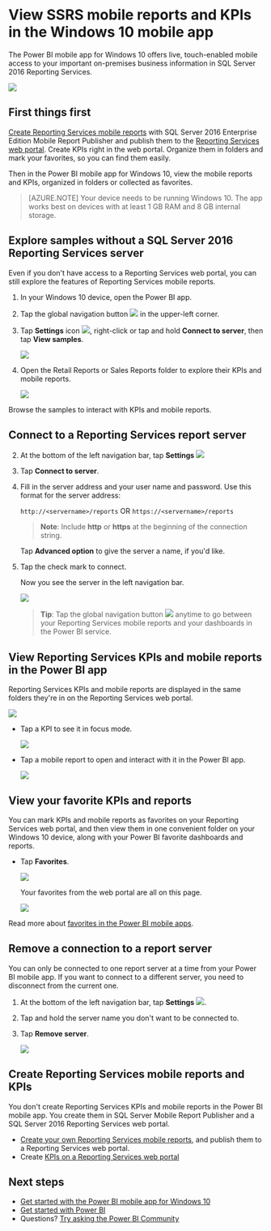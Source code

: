<properties 
   pageTitle="View SSRS mobile reports and KPIs in the Windows 10 mobile app"
   description="The Power BI mobile app for Windows 10 offers live, touch-enabled mobile access to your important on-premises business information."
   services="powerbi" 
   documentationCenter="" 
   authors="maggiesMSFT" 
   manager="erikre" 
   backup=""
   editor=""
   tags=""
   qualityFocus="no"
   qualityDate=""/>
 
<tags
   ms.service="powerbi"
   ms.devlang="NA"
   ms.topic="article"
   ms.tgt_pltfrm="NA"
   ms.workload="powerbi"
   ms.date="06/09/2017"
   ms.author="maggies"/>

# View SSRS mobile reports and KPIs in the Windows 10 mobile app

The Power BI mobile app for Windows 10 offers live, touch-enabled mobile access to your important on-premises business information in SQL Server 2016 Reporting Services. 

![](media/powerbi-mobile-win10-kpis-mobile-reports/power-bi-ssrs-mobile-report.png)

## First things first

[Create Reporting Services mobile reports](https://msdn.microsoft.com/library/mt652547.aspx) with SQL Server 2016 Enterprise Edition Mobile Report Publisher and publish them to the [Reporting Services web portal](https://msdn.microsoft.com/library/mt637133.aspx). Create KPIs right in the web portal. Organize them in folders and mark your favorites, so you can find them easily. 

Then in the Power BI mobile app for Windows 10, view the mobile reports and KPIs, organized in folders or collected as favorites. 

> [AZURE.NOTE] Your device needs to be running Windows 10. The app works best on devices with at least 1 GB RAM and 8 GB internal storage.

## Explore samples without a SQL Server 2016 Reporting Services server

Even if you don't have access to a Reporting Services web portal, you can still explore the features of Reporting Services mobile reports.

1. In your Windows 10 device, open the Power BI app.
  
1. Tap the global navigation button ![](media/powerbi-mobile-win10-kpis-mobile-reports/powerbi_windows10_options_icon.png) in the upper-left corner.

2.  Tap **Settings** icon ![](media/powerbi-mobile-win10-kpis-mobile-reports/power-bi-settings-icon.png), right-click or tap and hold **Connect to server**, then tap **View samples**.

    ![](media/powerbi-mobile-win10-kpis-mobile-reports/power-bi-win10-connect-ssrs-samples.png)

3.  Open the Retail Reports or Sales Reports folder to explore their KPIs and mobile reports.

    ![](media/powerbi-mobile-win10-kpis-mobile-reports/power-bi-win10-ssrs-sample-kpis.png)

Browse the samples to interact with KPIs and mobile reports.

## Connect to a Reporting Services report server

2.  At the bottom of the left navigation bar, tap **Settings** ![](media/powerbi-mobile-win10-kpis-mobile-reports/power-bi-settings-icon.png)

3.  Tap **Connect to server**.

4. Fill in the server address and your user name and password. Use this format for the server address:

     `http://<servername>/reports`
     OR
     `https://<servername>/reports`
     
     >**Note**: Include **http** or **https** at the beginning of the connection string.

    Tap **Advanced option** to give the server a name, if you'd like.

5.  Tap the check mark to connect. 

    Now you see the server in the left navigation bar.

    ![](media/powerbi-mobile-win10-kpis-mobile-reports/power-bi-ssrs-mobile-report-server.png)

    >**Tip**: Tap the global navigation button ![](media/powerbi-mobile-win10-kpis-mobile-reports/powerbi_windows10_options_icon.png) anytime to go between your Reporting Services mobile reports and your dashboards in the Power BI service. 

## View Reporting Services KPIs and mobile reports in the Power BI app

Reporting Services KPIs and mobile reports are displayed in the same folders they're in on the Reporting Services web portal.

![](media/powerbi-mobile-win10-kpis-mobile-reports/power-bi-ssrs-mobile-report-folders.png)

- Tap a KPI to see it in focus mode.

    ![](media/powerbi-mobile-win10-kpis-mobile-reports/power-bi-ssrs-mobile-report-kpis.png)

- Tap a mobile report to open and interact with it in the Power BI app.

    ![](media/powerbi-mobile-win10-kpis-mobile-reports/power-bi-ssrs-mobile-report.png)

## View your favorite KPIs and reports

You can mark KPIs and mobile reports as favorites on your Reporting Services web portal, and then view them in one convenient folder on your Windows 10 device, along with your Power BI favorite dashboards and reports.

-  Tap **Favorites**.

    ![](media/powerbi-mobile-win10-kpis-mobile-reports/power-bi-ssrs-mobile-report-favorite-menu.png)
   
    Your favorites from the web portal are all on this page.

    ![](media/powerbi-mobile-win10-kpis-mobile-reports/power-bi-windows-10-ssrs-favorites.png)

Read more about [favorites in the Power BI mobile apps](powerbi-mobile-favorites.md).


## Remove a connection to a report server

You can only be connected to one report server at a time from your Power BI mobile app. If you want to connect to a different server, you need to disconnect from the current one.

1. At the bottom of the left navigation bar, tap **Settings** ![](media/powerbi-mobile-win10-kpis-mobile-reports/power-bi-settings-icon.png).
2. Tap and hold the server name you don't want to be connected to.
3. Tap **Remove server**.

    ![](media/powerbi-mobile-win10-kpis-mobile-reports/power-bi-windows-10-ssrs-remove-server-menu.png)


## Create Reporting Services mobile reports and KPIs

You don't create Reporting Services KPIs and mobile reports in the Power BI mobile app. You create them in SQL Server Mobile Report Publisher and a SQL Server 2016 Reporting Services web portal.

- [Create your own Reporting Services mobile reports](https://msdn.microsoft.com/library/mt652547.aspx), and publish them to a Reporting Services web portal.
- Create [KPIs on a Reporting Services web portal](https://msdn.microsoft.com/library/mt683632.aspx)

## Next steps
- [Get started with the Power BI mobile app for Windows 10](powerbi-mobile-win10phone-app-get-started.md)  
- [Get started with Power BI](powerbi-service-get-started.md)  
- Questions? [Try asking the Power BI Community](http://community.powerbi.com/)